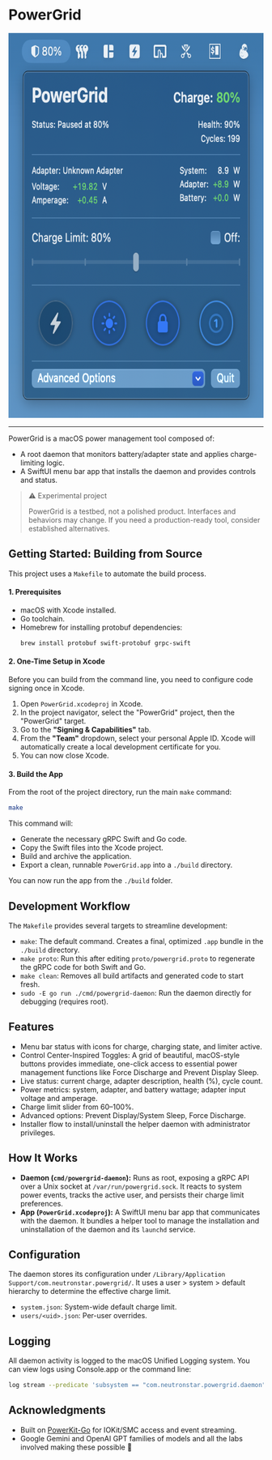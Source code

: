 # PowerGrid
<img width="688" height="760" alt="powergrid" src="assets/powergrid.png" />

---

PowerGrid is a macOS power management tool composed of:
- A root daemon that monitors battery/adapter state and applies charge-limiting logic.
- A SwiftUI menu bar app that installs the daemon and provides controls and status.

> ⚠️ Experimental project
> 
> PowerGrid is a testbed, not a polished product. Interfaces and behaviors may change. If you need a production-ready tool, consider established alternatives.

## Getting Started: Building from Source

This project uses a `Makefile` to automate the build process.

#### 1. Prerequisites

- macOS with Xcode installed.
- Go toolchain.
- Homebrew for installing protobuf dependencies:
  ```bash
  brew install protobuf swift-protobuf grpc-swift
  ```

#### 2. One-Time Setup in Xcode

Before you can build from the command line, you need to configure code signing once in Xcode.

1.  Open `PowerGrid.xcodeproj` in Xcode.
2.  In the project navigator, select the "PowerGrid" project, then the "PowerGrid" target.
3.  Go to the **"Signing & Capabilities"** tab.
4.  From the **"Team"** dropdown, select your personal Apple ID. Xcode will automatically create a local development certificate for you.
5.  You can now close Xcode.

#### 3. Build the App

From the root of the project directory, run the main `make` command:

```bash
make
```
This command will:
- Generate the necessary gRPC Swift and Go code.
- Copy the Swift files into the Xcode project.
- Build and archive the application.
- Export a clean, runnable `PowerGrid.app` into a `./build` directory.

You can now run the app from the `./build` folder.

## Development Workflow

The `Makefile` provides several targets to streamline development:

- `make`: The default command. Creates a final, optimized `.app` bundle in the `./build` directory.
- `make proto`: Run this after editing `proto/powergrid.proto` to regenerate the gRPC code for both Swift and Go.
- `make clean`: Removes all build artifacts and generated code to start fresh.
- `sudo -E go run ./cmd/powergrid-daemon`: Run the daemon directly for debugging (requires root).

## Features

- Menu bar status with icons for charge, charging state, and limiter active.
- Control Center-Inspired Toggles: A grid of beautiful, macOS-style buttons provides immediate, one-click access to essential power management functions like Force Discharge and Prevent Display Sleep.
- Live status: current charge, adapter description, health (%), cycle count.
- Power metrics: system, adapter, and battery wattage; adapter input voltage and amperage.
- Charge limit slider from 60–100%.
- Advanced options: Prevent Display/System Sleep, Force Discharge.
- Installer flow to install/uninstall the helper daemon with administrator privileges.

## How It Works

- **Daemon (`cmd/powergrid-daemon`):** Runs as root, exposing a gRPC API over a Unix socket at `/var/run/powergrid.sock`. It reacts to system power events, tracks the active user, and persists their charge limit preferences.
- **App (`PowerGrid.xcodeproj`):** A SwiftUI menu bar app that communicates with the daemon. It bundles a helper tool to manage the installation and uninstallation of the daemon and its `launchd` service.

## Configuration

The daemon stores its configuration under `/Library/Application Support/com.neutronstar.powergrid/`. It uses a user > system > default hierarchy to determine the effective charge limit.
- `system.json`: System-wide default charge limit.
- `users/<uid>.json`: Per-user overrides.

## Logging

All daemon activity is logged to the macOS Unified Logging system. You can view logs using Console.app or the command line:
```bash
log stream --predicate 'subsystem == "com.neutronstar.powergrid.daemon"'
```

## Acknowledgments

- Built on [PowerKit-Go](https://github.com/peterneutron/powerkit-go) for IOKit/SMC access and event streaming.
- Google Gemini and OpenAI GPT families of models and all the labs involved making these possible 🙏
